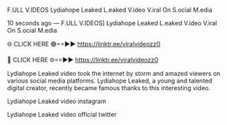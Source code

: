 F.ULL V.IDEOS Lydiahope Leaked L.eaked V.ideo V.iral On S.ocial M.edia

10 seconds ago — F.ULL V.IDEOS] Lydiahope Leaked L.eaked V.ideo V.iral On S.ocial M.edia

🌐 CLICK HERE 🟢==►► https://linktr.ee/viralvideozz0

🔴 CLICK HERE 🌐==►► https://linktr.ee/viralvideozz0

Lydiahope Leaked video took the internet by storm and amazed viewers on various social media platforms. Lydiahope Leaked, a young and talented digital creator, recently became famous thanks to this interesting video.

Lydiahope Leaked video instagram

Lydiahope Leaked video official twitter